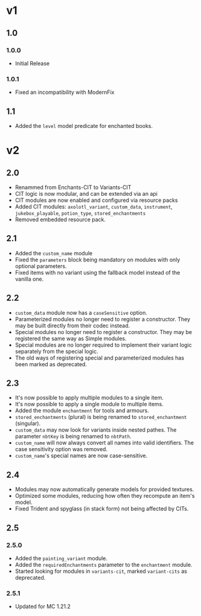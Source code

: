 # v1
## 1.0
### 1.0.0
- Initial Release
### 1.0.1
- Fixed an incompatibility with ModernFix
## 1.1
- Added the `level` model predicate for enchanted books.

# v2
## 2.0
- Renammed from Enchants-CIT to Variants-CIT
- CIT logic is now modular, and can be extended via an api
- CIT modules are now enabled and configured via resource packs
- Added CIT modules: `axolotl_variant`, `custom_data`, `instrument`, `jukebox_playable`, `potion_type`, `stored_enchantments`
- Removed embedded resource pack.
## 2.1
- Added the `custom_name` module
- Fixed the `parameters` block being mandatory on modules with only optional parameters.
- Fixed items with no variant using the fallback model instead of the vanilla one.
## 2.2
- `custom_data` module now has a `caseSensitive` option.
- Parameterized modules no longer need to register a constructor. They may be built directly from their codec instead.
- Special modules no longer need to register a constructor. They may be registered the same way as Simple modules.
- Special modules are no longer required to implement their variant logic separately from the special logic.
- The old ways of registering special and parameterized modules has been marked as deprecated.
## 2.3
- It's now possible to apply multiple modules to a single item.
- It's now possible to apply a single module to multiple items.
- Added the module `enchantment` for tools and armours.
- `stored_enchantments` (plural) is being renamed to `stored_enchantment` (singular).
- `custom_data` may now look for variants inside nested pathes. The parameter `nbtKey` is being renamed to `nbtPath`.
- `custom_name` will now always convert all names into valid identifiers. The case sensitivity option was removed.
- `custom_name`'s special names are now case-sensitive.
## 2.4
- Modules may now automatically generate models for provided textures.
- Optimized some modules, reducing how often they recompute an item's model.
- Fixed Trident and spyglass (in stack form) not being affected by CITs.
## 2.5
### 2.5.0
- Added the `painting_variant` module.
- Added the `requiredEnchantments` parameter to the `enchantment` module.
- Started looking for modules in `variants-cit`, marked `variant-cits` as deprecated.
### 2.5.1
- Updated for MC 1.21.2
